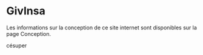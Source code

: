 # GivInsa

Les informations sur la conception de ce site internet sont disponibles sur la page Conception.

césuper
